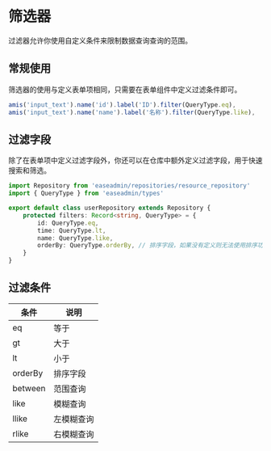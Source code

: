# 筛选器

过滤器允许你使用自定义条件来限制数据查询查询的范围。

## 常规使用

筛选器的使用与定义表单项相同，只需要在表单组件中定义过滤条件即可。

```typescript
amis('input_text').name('id').label('ID').filter(QueryType.eq),
amis('input_text').name('name').label('名称').filter(QueryType.like),
```

## 过滤字段

除了在表单项中定义过滤字段外，你还可以在仓库中额外定义过滤字段，用于快速搜索和筛选。

```typescript
import Repository from 'easeadmin/repositories/resource_repository'
import { QueryType } from 'easeadmin/types'

export default class userRepository extends Repository {
    protected filters: Record<string, QueryType> = {
        id: QueryType.eq,
        time: QueryType.lt,
        name: QueryType.like,
        orderBy: QueryType.orderBy, // 排序字段，如果没有定义则无法使用排序功能
    }
}
```

## 过滤条件

| 条件 | 说明 |
| --- | --- |
| eq | 等于 |
| gt | 大于 |
| lt | 小于 |
| orderBy | 排序字段 |
| between | 范围查询 |
| like | 模糊查询 |
| llike | 左模糊查询 |
| rlike | 右模糊查询 |